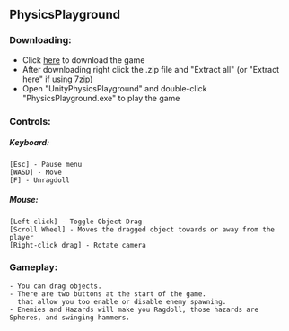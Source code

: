 ## PhysicsPlayground

### Downloading:
 - Click [here](https://github.com/JosephPena1/PhysicsPlayground/releases/download/v0.40/UnityPhysicsPlayground_v0.40.zip) to download the game
 - After downloading right click the .zip file and "Extract all" (or "Extract here" if using 7zip)
 - Open "UnityPhysicsPlayground" and double-click "PhysicsPlayground.exe" to play the game

### Controls:

##### Keyboard:
	[Esc] - Pause menu
	[WASD] - Move
	[F] - Unragdoll

##### Mouse:
	[Left-click] - Toggle Object Drag
	[Scroll Wheel] - Moves the dragged object towards or away from the player
	[Right-click drag] - Rotate camera

### Gameplay:
	- You can drag objects.
	- There are two buttons at the start of the game.
	  that allow you too enable or disable enemy spawning.
	- Enemies and Hazards will make you Ragdoll, those hazards are Spheres, and swinging hammers.
